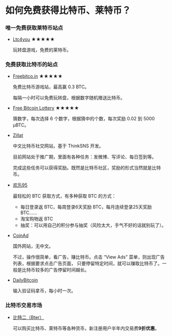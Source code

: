 如何免费获得比特币、莱特币？
===========

### 唯一免费获取莱特币站点

* [Ltc4you](http://ltc4you.com/?r=13390) ★★★★★

    玩转盘游戏，免费的莱特币。

### 免费获取比特币的站点

* [Freebitco.in](http://freebitco.in/?r=41229) ★★★★★

    免费比特币游戏站，最高赢 0.3 BTC。
	
	每隔一小时可以免费玩转盘，根据数字随机赠送比特币。
    
* [Free Bitcoin Lottery](http://www.freebitcoinlottery.com/?a=15bCmzCW74cznA9k6byr1aQcfH51kxkHWA) ★★★★★
    
	猜数字，每次选择 6 个数字，根据猜中的个数，每次奖励 0.02 到 5000 μBTC。

* [Zillat](http://zillat.com/index.php?app=invite&mod=Index&act=index&id=1823)

    中文比特币社交网站，基于 ThinkSNS 开发。

	目前网站处于推广期，里面有各种任务：发微博、写评论、每日签到等。

	完成这些任务可以获得奖励。既然是比特币社区，奖励的形式当然就是比特币。

* [欢乐95](http://www.huanle95.com/btc?r=3323)

	最轻松的 BTC 获取方式，有多种获取 BTC 的方式：

	* 每日登录返 BTC，每周登录6天奖励 BTC，每月连续登录25天奖励 BTC……
	* 淘宝购物返 BTC
	* 抽奖：可以用自己的积分参与抽奖（风险太大，手气不好的话就别玩了）。

* [CoinAd](https://coinad.com/?r=IXLKD7NOY1MA58W)
	
	国外网站，无中文。

	不过，操作很简单，看广告，赚比特币。点击 “View Ads” 菜单，则出现广告列表，根据要求点击广告页面，
	只要停留特定时间，就可以赚取比特币了。一般是比特币较多的广告停留时间越长。
	
* [DailyBitcoin](http://dwz.cn/evadezzx)

	输入验证码拿币，每小时一次。
	
### 比特币交易市场

* [比特二（Bter）](https://bter.com/signup/37705)

	可以购买比特币、莱特币等各种货币，新注册用户半年内交易费**9折优惠**。
